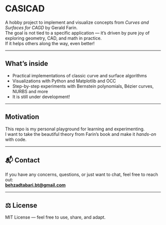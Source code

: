 # CASICAD

A hobby project to implement and visualize concepts from *Curves and Surfaces for CAGD* by Gerald Farin.  
The goal is not tied to a specific application — it’s driven by pure joy of exploring geometry, CAD, and math in practice.  
If it helps others along the way, even better!

---

## What’s inside
- Practical implementations of classic curve and surface algorithms  
- Visualizations with Python and Matplotlib and OCC
- Step-by-step experiments with Bernstein polynomials, Bézier curves, NURBS and more  
- It is still under development!

---

## Motivation
This repo is my personal playground for learning and experimenting.  
I want to take the beautiful theory from Farin’s book and make it *hands-on* with code.  

---

## 📬 Contact
If you have any concerns, questions, or just want to chat, feel free to reach out:  
**behzadtabari.bt@gmail.com**

---

## ⚖️ License
MIT License — feel free to use, share, and adapt.
